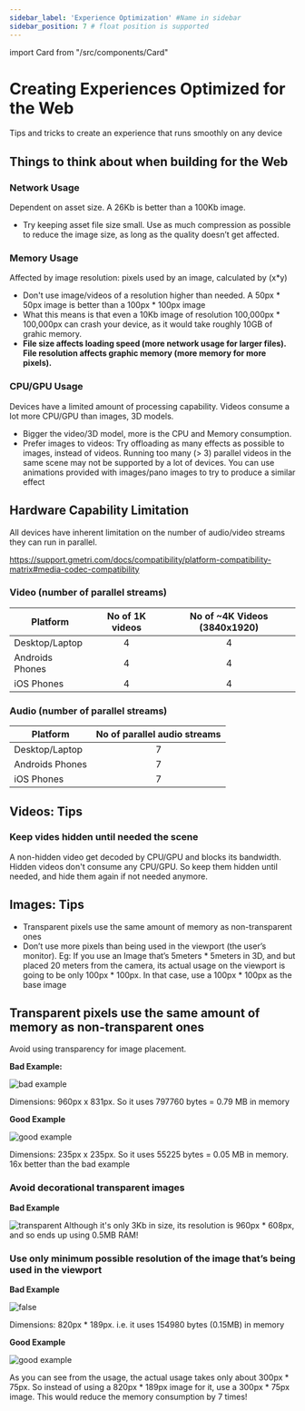```yaml
---
sidebar_label: 'Experience Optimization' #Name in sidebar
sidebar_position: 7 # float position is supported
---
```

import Card from "/src/components/Card"

# Creating Experiences Optimized for the Web

Tips and tricks to create an experience that runs smoothly on any device

## Things to think about when building for the Web

### Network Usage

Dependent on asset size. A 26Kb is better than a 100Kb image.
- Try keeping asset file size small. Use as much compression as possible to reduce the image size, as long as the quality doesn’t get affected.

### Memory Usage

Affected by image resolution: pixels used by an image, calculated by  (x*y)

- Don't use image/videos of a resolution higher than needed. A 50px * 50px image is better than a 100px * 100px image
- What this means is that even a 10Kb image of resolution 100,000px * 100,000px can crash your device, as it would take roughly 10GB of grahic memory. 
- **File size affects loading speed (more network usage for larger files). File resolution affects graphic memory (more memory for more pixels).**
  
### CPU/GPU Usage

  Devices have a limited amount of processing capability. Videos consume a lot more CPU/GPU than images, 3D models. 

  - Bigger the video/3D model, more is the CPU and Memory consumption.
  - Prefer images to videos: Try offloading as many effects as possible to images, instead of videos. Running too many (> 3) parallel videos in the same scene may not be supported by a lot of devices. You can use animations provided with images/pano images to try to produce a similar effect

## Hardware Capability Limitation

All devices have inherent limitation on the number of audio/video streams they can run in parallel.

https://support.gmetri.com/docs/compatibility/platform-compatibility-matrix#media-codec-compatibility


### Video (number of parallel streams)

|Platform                 | No of 1K videos      | No of ~4K Videos (3840x1920) |
|---------                | :-----:              | :-----:                      |
| Desktop/Laptop          | 4                    | 4                            |
| Androids Phones         | 4                    | 4                            |
| iOS Phones              | 4                    | 4                            |

### Audio (number of parallel streams)

|Platform                 | No of parallel audio streams |
|---------                | :-----:              | 
| Desktop/Laptop          | 7                    | 
| Androids Phones         | 7                    |                  
| iOS Phones              | 7                    |  


## Videos: Tips

### Keep vides hidden until needed the scene

A non-hidden video get decoded by CPU/GPU and blocks its bandwidth. Hidden videos don't consume any CPU/GPU. So keep them hidden until needed, and hide them again if not needed anymore.

## Images: Tips

- Transparent pixels use the same amount of memory as non-transparent ones
- Don’t use more pixels than being used in the viewport (the user’s monitor). 
Eg: If you use an Image that’s 5meters * 5meters in 3D, and but placed 20 meters from the camera, its actual usage on the viewport is going to be only 100px * 100px. In that case, use a 100px * 100px as the base image

## Transparent pixels use the same amount of memory as non-transparent ones

Avoid using transparency for image placement.

**Bad Example:**

![bad example](https://s.vrgmetri.com/image/bo_10/gb-web/portal-docs/assets/img/screenshots/01_C__R.png)

Dimensions: 960px x 831px. So it uses 797760 bytes = 0.79 MB in memory

**Good Example**

![good example](https://s.vrgmetri.com/gb-web/portal-docs/assets/img/screenshots/01_C__R1.png)

Dimensions: 235px x 235px. So it uses 55225 bytes = 0.05 MB in memory. 16x better than the bad example

### Avoid decorational transparent images

**Bad Example**

![transparent](https://s.vrgmetri.com/image/w_965,h_742,q_90/gb-web/portal-docs/assets/img/screenshots/decorationaltranparent%20.png)
Although it's only 3Kb in size, its resolution is 960px * 608px, and so ends up using 0.5MB RAM!

### Use only minimum possible resolution of the image that’s being used in the viewport

**Bad Example**

![false](https://s.vrgmetri.com/image/w_820,h_189,q_90/gb-web/portal-docs/assets/img/screenshots/45_26_False1b.png)

Dimensions: 820px * 189px. i.e. it uses 154980 bytes (0.15MB) in memory

**Good Example**

![good example](https://s.vrgmetri.com/image/w_1600,h_1000,q_90/gb-web/portal-docs/assets/img/screenshots/decoration%20goodexample.jpg)

As you can see from the usage, the actual usage takes only about 300px * 75px. So instead of using a 820px * 189px image for it, use a 300px * 75px image. This would reduce the memory consumption by 7 times!
